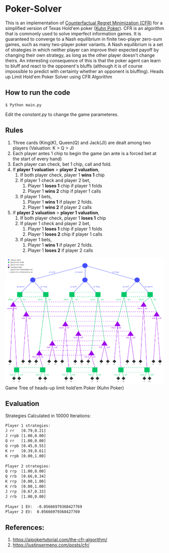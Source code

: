 # Poker-Solver
This is an implementation of [Counterfactual Regret Minimization (CFR)](https://martin.zinkevich.org/publications/regretpoker.pdf) for a simplified version of Texas Hold'em poker ([Kuhn Poker](https://en.wikipedia.org/wiki/Kuhn_poker)). CFR is an algorithm that is commonly used to solve imperfect information games. It is guaranteed to converge to a Nash equilibrium in finite two-player zero-sum games, such as many two-player poker variants. A Nash equilibrium is a set of strategies in which neither player can improve their expected payoff by changing their own strategy, as long as the other player doesn't change theirs. An interesting consequence of this is that the poker agent can learn to bluff and react to the opponent's bluffs (although it is of course impossible to predict with certainty whether an opponent is bluffing).
Heads up Limit Hold'em Poker Solver using CFR Algorithm

## How to run the code
``` 
$ Python main.py
```

Edit the _constant.py_ to change the game parameteres.

## Rules

1. Three cards (King(K), Queen(Q) and Jack(J)) are dealt among two players (Valuation: K > Q > J)
2. Each player antes 1 chip to begin the game (an ante is a forced bet at the start of every hand)
3. Each player can check, bet 1 chip, call and fold.
4. If **player 1 valuation** > **player 2 valuation**,
    1. If both player check, player 1 **wins 1** chip
    2. If player 1 check and player 2 bet,
        1. Player 1 **loses 1** chip if player 1 folds
        2. Player 1 **wins 2** chip if player 1 calls
    3. If player 1 bets,
        1. Player 1 **wins 1** if player 2 folds.
        2. Player 1 **wins 2** if player 2 calls
5. If **player 2 valuation** > **player 1 valuation**,
    1. If both player check, player 1 **loses 1** chip
    2. If player 1 check and player 2 bet,
        1. Player 1 **loses 1** chip if player 1 folds
        2. Player 1 **loses 2** chip if player 1 calls
    3. If player 1 bets,
        1. Player 1 **wins 1** if player 2 folds.
        2. Player 1 **loses 2** if player 2 calls

<img src="KuhnPoker.png"  width="530" height="400" >
<figcaption>Game Tree of heads-up limit hold’em Poker (Kuhn Poker)</figcaption>

## Evaluation
Strategies Calculated in 10000 Iterations:
```
Player 1 strategies: 
J rr   [0.79,0.21]
J rrpb [1.00,0.00]
Q rr   [1.00,0.00]
Q rrpb [0.45,0.55]
K rr   [0.39,0.61]
K rrpb [0.00,1.00]

Player 2 strategies: 
Q rrp  [1.00,0.00]
Q rrb  [0.66,0.34]
K rrp  [0.00,1.00]
K rrb  [0.00,1.00]
J rrp  [0.67,0.33]
J rrb  [1.00,0.00]

Player 1 EV:  -0.05666979368427769
Player 2 EV:  0.05666979368427769
```
## References:
1. https://aipokertutorial.com/the-cfr-algorithm/
2. https://justinsermeno.com/posts/cfr/
